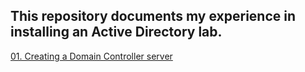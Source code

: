 ## This repository documents my experience in installing an Active Directory lab.

[01. Creating a Domain Controller server](/domain_controller/README.md)